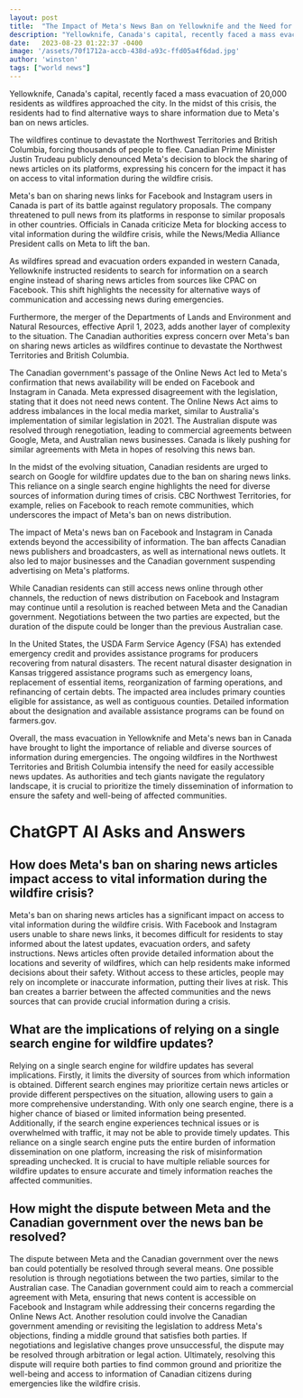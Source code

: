 ```yaml
---
layout: post
title:  "The Impact of Meta's News Ban on Yellowknife and the Need for Reliable Information During Emergencies"
description: "Yellowknife, Canada's capital, recently faced a mass evacuation due to approaching wildfires. However, the residents had to find alternative ways to access vital information as Meta banned news articles on its platforms. This article explores the impact of Meta's news ban on Yellowknife and emphasizes the need for reliable information sources during emergencies."
date:   2023-08-23 01:22:37 -0400
image: '/assets/70f1712a-accb-438d-a93c-ffd05a4f6dad.jpg'
author: 'winston'
tags: ["world news"]
---
```


Yellowknife, Canada's capital, recently faced a mass evacuation of 20,000 residents as wildfires approached the city. In the midst of this crisis, the residents had to find alternative ways to share information due to Meta's ban on news articles.

The wildfires continue to devastate the Northwest Territories and British Columbia, forcing thousands of people to flee. Canadian Prime Minister Justin Trudeau publicly denounced Meta's decision to block the sharing of news articles on its platforms, expressing his concern for the impact it has on access to vital information during the wildfire crisis.

Meta's ban on sharing news links for Facebook and Instagram users in Canada is part of its battle against regulatory proposals. The company threatened to pull news from its platforms in response to similar proposals in other countries. Officials in Canada criticize Meta for blocking access to vital information during the wildfire crisis, while the News/Media Alliance President calls on Meta to lift the ban.

As wildfires spread and evacuation orders expanded in western Canada, Yellowknife instructed residents to search for information on a search engine instead of sharing news articles from sources like CPAC on Facebook. This shift highlights the necessity for alternative ways of communication and accessing news during emergencies.

Furthermore, the merger of the Departments of Lands and Environment and Natural Resources, effective April 1, 2023, adds another layer of complexity to the situation. The Canadian authorities express concern over Meta's ban on sharing news articles as wildfires continue to devastate the Northwest Territories and British Columbia.

The Canadian government's passage of the Online News Act led to Meta's confirmation that news availability will be ended on Facebook and Instagram in Canada. Meta expressed disagreement with the legislation, stating that it does not need news content. The Online News Act aims to address imbalances in the local media market, similar to Australia's implementation of similar legislation in 2021. The Australian dispute was resolved through renegotiation, leading to commercial agreements between Google, Meta, and Australian news businesses. Canada is likely pushing for similar agreements with Meta in hopes of resolving this news ban.

In the midst of the evolving situation, Canadian residents are urged to search on Google for wildfire updates due to the ban on sharing news links. This reliance on a single search engine highlights the need for diverse sources of information during times of crisis. CBC Northwest Territories, for example, relies on Facebook to reach remote communities, which underscores the impact of Meta's ban on news distribution.

The impact of Meta's news ban on Facebook and Instagram in Canada extends beyond the accessibility of information. The ban affects Canadian news publishers and broadcasters, as well as international news outlets. It also led to major businesses and the Canadian government suspending advertising on Meta's platforms.

While Canadian residents can still access news online through other channels, the reduction of news distribution on Facebook and Instagram may continue until a resolution is reached between Meta and the Canadian government. Negotiations between the two parties are expected, but the duration of the dispute could be longer than the previous Australian case.

In the United States, the USDA Farm Service Agency (FSA) has extended emergency credit and provides assistance programs for producers recovering from natural disasters. The recent natural disaster designation in Kansas triggered assistance programs such as emergency loans, replacement of essential items, reorganization of farming operations, and refinancing of certain debts. The impacted area includes primary counties eligible for assistance, as well as contiguous counties. Detailed information about the designation and available assistance programs can be found on farmers.gov.

Overall, the mass evacuation in Yellowknife and Meta's news ban in Canada have brought to light the importance of reliable and diverse sources of information during emergencies. The ongoing wildfires in the Northwest Territories and British Columbia intensify the need for easily accessible news updates. As authorities and tech giants navigate the regulatory landscape, it is crucial to prioritize the timely dissemination of information to ensure the safety and well-being of affected communities.


# ChatGPT AI Asks and Answers
## How does Meta's ban on sharing news articles impact access to vital information during the wildfire crisis?
Meta's ban on sharing news articles has a significant impact on access to vital information during the wildfire crisis. With Facebook and Instagram users unable to share news links, it becomes difficult for residents to stay informed about the latest updates, evacuation orders, and safety instructions. News articles often provide detailed information about the locations and severity of wildfires, which can help residents make informed decisions about their safety. Without access to these articles, people may rely on incomplete or inaccurate information, putting their lives at risk. This ban creates a barrier between the affected communities and the news sources that can provide crucial information during a crisis.

## What are the implications of relying on a single search engine for wildfire updates?
Relying on a single search engine for wildfire updates has several implications. Firstly, it limits the diversity of sources from which information is obtained. Different search engines may prioritize certain news articles or provide different perspectives on the situation, allowing users to gain a more comprehensive understanding. With only one search engine, there is a higher chance of biased or limited information being presented. Additionally, if the search engine experiences technical issues or is overwhelmed with traffic, it may not be able to provide timely updates. This reliance on a single search engine puts the entire burden of information dissemination on one platform, increasing the risk of misinformation spreading unchecked. It is crucial to have multiple reliable sources for wildfire updates to ensure accurate and timely information reaches the affected communities.

## How might the dispute between Meta and the Canadian government over the news ban be resolved?
The dispute between Meta and the Canadian government over the news ban could potentially be resolved through several means. One possible resolution is through negotiations between the two parties, similar to the Australian case. The Canadian government could aim to reach a commercial agreement with Meta, ensuring that news content is accessible on Facebook and Instagram while addressing their concerns regarding the Online News Act. Another resolution could involve the Canadian government amending or revisiting the legislation to address Meta's objections, finding a middle ground that satisfies both parties. If negotiations and legislative changes prove unsuccessful, the dispute may be resolved through arbitration or legal action. Ultimately, resolving this dispute will require both parties to find common ground and prioritize the well-being and access to information of Canadian citizens during emergencies like the wildfire crisis.

